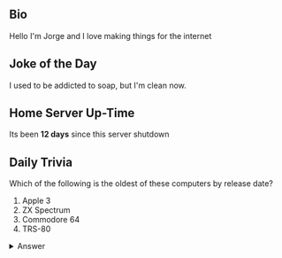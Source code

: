 ## Bio

Hello I'm Jorge and I love making things for the internet

## Joke of the Day

I used to be addicted to soap, but I'm clean now.

## Home Server Up-Time

Its been **12 days** since this server shutdown


## Daily Trivia

Which of the following is the oldest of these computers by release date?
 1. Apple 3
 2. ZX Spectrum
 3. Commodore 64
 4. TRS-80

<details>
  <summary>Answer</summary>
  TRS-80
</details>
